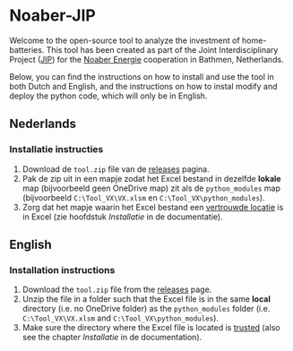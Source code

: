 # Noaber-JIP

Welcome to the open-source tool to analyze the investment of home-batteries. This tool has been created as part of the Joint Interdisciplinary Project ([JIP](https://www.jointinterdisciplinaryproject.nl/)) for the [Noaber Energie](https://noaber-energie.nl/) cooperation in Bathmen, Netherlands.

Below, you can find the instructions on how to install and use the tool in both Dutch and English, and the instructions on how to instal modify and deploy the python code, which will only be in English.

## Nederlands

### Installatie instructies
1. Download de `tool.zip` file van de [releases](https://github.com/MLeBlansch/Noaber-JIP/releases/) pagina.
2. Pak de zip uit in een mapje zodat het Excel bestand in dezelfde **lokale** map (bijvoorbeeld geen OneDrive map) zit als de `python_modules` map (bijvoorbeeld `C:\Tool_VX\VX.xlsm` en `C:\Tool_VX\python_modules`).
3. Zorg dat het mapje waarin het Excel bestand een [vertrouwde locatie](https://support.microsoft.com/nl-nl/office/een-vertrouwde-locatie-toevoegen-verwijderen-of-wijzigen-in-microsoft-office-7ee1cdc2-483e-4cbb-bcb3-4e7c67147fb4) is in Excel (zie hoofdstuk _Installatie_ in de documentatie).



## English

### Installation instructions
1. Download the `tool.zip` file from the [releases](https://github.com/MLeBlansch/Noaber-JIP/releases/) page.
2. Unzip the file in a folder such that the Excel file is in the same **local** directory (i.e. no OneDrive folder) as the `python_modules` folder (i.e. `C:\Tool_VX\VX.xlsm` and `C:\Tool_VX\python_modules`).
3. Make sure the directory where the Excel file is located is [trusted](https://support.microsoft.com/en-gb/office/add-remove-or-change-a-trusted-location-in-microsoft-office-7ee1cdc2-483e-4cbb-bcb3-4e7c67147fb4) (also see the chapter _Installatie_ in de documentation).
